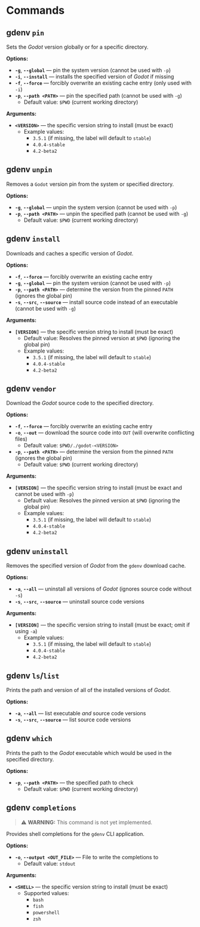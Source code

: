 # Commands

## **gdenv `pin`**

Sets the _Godot_ version globally or for a specific directory.

**Options:**

- **`-g`**, **`--global`** — pin the system version (cannot be used with `-p`)
- **`-i`**, **`--install`** — installs the specified version of _Godot_ if missing
- **`-f`**, **`--force`** — forcibly overwrite an existing cache entry (only used with `-i`)
- **`-p`**, **`--path <PATH>`** — pin the specified path (cannot be used with `-g`)
  - Default value: `$PWD` (current working directory)

**Arguments:**

- **`<VERSION>`** — the specific version string to install (must be exact)
  - Example values:
    - `3.5.1` (if missing, the label will default to `stable`)
    - `4.0.4-stable`
    - `4.2-beta2`

## **gdenv `unpin`**

Removes a `Godot` version pin from the system or specified directory.

**Options:**

- **`-g`**, **`--global`** — unpin the system version (cannot be used with `-p`)
- **`-p`**, **`--path <PATH>`** — unpin the specified path (cannot be used with `-g`)
  - Default value: `$PWD` (current working directory)

## **gdenv `install`**

Downloads and caches a specific version of _Godot_.

**Options:**

- **`-f`**, **`--force`** — forcibly overwrite an existing cache entry
- **`-g`**, **`--global`** — pin the system version (cannot be used with `-p`)
- **`-p`**, **`--path <PATH>`** — determine the version from the pinned `PATH` (ignores the global pin)
- **`-s`**, **`--src`**, **`--source`** — install source code instead of an executable (cannot be used with `-g`)

**Arguments:**

- **`[VERSION]`** — the specific version string to install (must be exact)
  - Default value: Resolves the pinned version at `$PWD` (ignoring the global pin)
  - Example values:
    - `3.5.1` (if missing, the label will default to `stable`)
    - `4.0.4-stable`
    - `4.2-beta2`

## **gdenv `vendor`**

Download the _Godot_ source code to the specified directory.

**Options:**

- **`-f`**, **`--force`** — forcibly overwrite an existing cache entry
- **`-o`**, **`--out`** — download the source code into `OUT` (will overwrite conflicting files)
  - Default value: `$PWD/./godot-<VERSION>`
- **`-p`**, **`--path <PATH>`** — determine the version from the pinned `PATH` (ignores the global pin)
  - Default value: `$PWD` (current working directory)

**Arguments:**

- **`[VERSION]`** — the specific version string to install (must be exact and cannot be used with `-p`)
  - Default value: Resolves the pinned version at `$PWD` (ignoring the global pin)
  - Example values:
    - `3.5.1` (if missing, the label will default to `stable`)
    - `4.0.4-stable`
    - `4.2-beta2`

## **gdenv `uninstall`**

Removes the specified version of _Godot_ from the `gdenv` download cache.

**Options:**

- **`-a`**, **`--all`** — uninstall all versions of _Godot_ (ignores source code without `-s`)
- **`-s`**, **`--src`**, **`--source`** — uninstall source code versions

**Arguments:**

- **`[VERSION]`** — the specific version string to install (must be exact; omit if using `-a`)
  - Example values:
    - `3.5.1` (if missing, the label will default to `stable`)
    - `4.0.4-stable`
    - `4.2-beta2`

## **gdenv `ls`/`list`**

Prints the path and version of all of the installed versions of _Godot_.

**Options:**

- **`-a`**, **`--all`** — list executable _and_ source code versions
- **`-s`**, **`--src`**, **`--source`** — list source code versions

## **gdenv `which`**

Prints the path to the _Godot_ executable which would be used in the specified directory.

**Options:**

- **`-p`**, **`--path <PATH>`** — the specified path to check
  - Default value: `$PWD` (current working directory)

## **gdenv `completions`**

> ⚠️ **WARNING:** This command is not yet implemented.

Provides shell completions for the `gdenv` CLI application.

**Options:**

- **`-o`**, **`--output <OUT_FILE>`** — File to write the completions to
  - Default value: `stdout`

**Arguments:**

- **`<SHELL>`** — the specific version string to install (must be exact)
  - Supported values:
    - `bash`
    - `fish`
    - `powershell`
    - `zsh`
